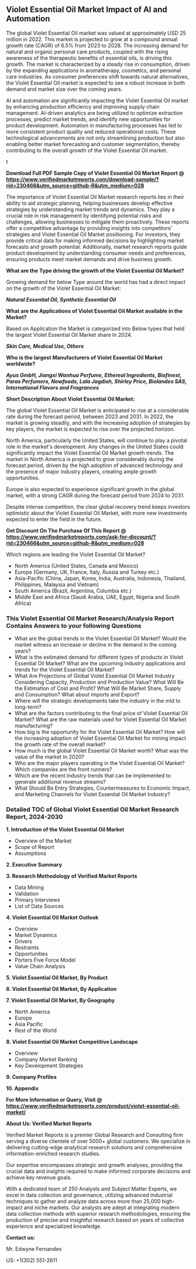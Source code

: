 <h2>Violet Essential Oil Market Impact of AI and Automation</h2><p>The global Violet Essential Oil market was valued at approximately USD 25 million in 2022. This market is projected to grow at a compound annual growth rate (CAGR) of 6.5% from 2023 to 2028. The increasing demand for natural and organic personal care products, coupled with the rising awareness of the therapeutic benefits of essential oils, is driving this growth. The market is characterized by a steady rise in consumption, driven by the expanding applications in aromatherapy, cosmetics, and personal care industries. As consumer preferences shift towards natural alternatives, the Violet Essential Oil market is expected to see a robust increase in both demand and market size over the coming years.</p><p>AI and automation are significantly impacting the Violet Essential Oil market by enhancing production efficiency and improving supply chain management. AI-driven analytics are being utilized to optimize extraction processes, predict market trends, and identify new opportunities for product development. Automation in manufacturing processes has led to more consistent product quality and reduced operational costs. These technological advancements are not only streamlining production but also enabling better market forecasting and customer segmentation, thereby contributing to the overall growth of the Violet Essential Oil market.</p>t</p><p id="" class=""><strong>Download Full PDF Sample Copy of Violet Essential Oil Market Report @ <a href="https://www.verifiedmarketreports.com/download-sample/?rid=230466&utm_source=github-R&utm_medium=028" target="_blank">https://www.verifiedmarketreports.com/download-sample/?rid=230466&utm_source=github-R&utm_medium=028</a></strong></p><p>The importance of&nbsp;Violet Essential Oil Market research reports lies in their ability to aid strategic planning, helping businesses develop effective strategies by understanding market trends and dynamics. They play a crucial role in risk management by identifying potential risks and challenges, allowing businesses to mitigate them proactively. These reports offer a competitive advantage by providing insights into competitors' strategies and Violet Essential Oil Market positioning. For investors, they provide critical data for making informed decisions by highlighting market forecasts and growth potential. Additionally, market research reports guide product development by understanding consumer needs and preferences, ensuring products meet market demands and drive business growth.</p><p><strong>What are the&nbsp;Type driving the growth of the Violet Essential Oil Market?</strong></p><p id="" class="">Growing demand for below Type around the world has had a direct impact on the growth of the Violet Essential Oil Market:</p><em><strong>Natural Essential Oil, Synthetic Essential Oil</strong></em></p><strong>What are the&nbsp;Applications&nbsp;of Violet Essential Oil Market available in the Market?</strong></p><p id="" class="">Based on Application the Market is categorized into Below types that held the largest Violet Essential Oil Market share In 2024.</p><em><strong>Skin Care, Medical Use, Others</strong></em></p><strong>Who is the largest Manufacturers of Violet Essential Oil Market worldwide?</strong></p><p><em><strong>Ayus GmbH, Jiangxi Wanhua Perfume, Ethereal Ingredients, Biofinest, Paras Perfumers, Nowfoods, Lala Jagdish, Shirley Price, Biolandes SAS, International Flavors and Fragrances</strong></em></p><p id="" class=""><strong>Short Description About Violet Essential Oil Market:</strong></p><p>The global Violet Essential Oil Market is anticipated to rise at a considerable rate during the forecast period, between 2023 and 2031. In 2022, the market is growing steadily, and with the increasing adoption of strategies by key players, the market is expected to rise over the projected horizon.</p><p>North America, particularly the United States, will continue to play a pivotal role in the market's development. Any changes in the United States could significantly impact the Violet Essential Oil Market growth trends. The market in North America is projected to grow considerably during the forecast period, driven by the high adoption of advanced technology and the presence of major industry players, creating ample growth opportunities.</p><p>Europe is also expected to experience significant growth in the global market, with a strong CAGR during the forecast period from 2024 to 2031.</p><p>Despite intense competition, the clear global recovery trend keeps investors optimistic about the Violet Essential Oil Market, with more new investments expected to enter the field in the future.</p><p id="" class=""><strong>Get Discount On The Purchase Of This Report @ <a href="https://www.verifiedmarketreports.com/ask-for-discount/?rid=230466&utm_source=github-R&utm_medium=028" target="_blank">https://www.verifiedmarketreports.com/ask-for-discount/?rid=230466&utm_source=github-R&utm_medium=028</a></strong></p>Which regions are leading the Violet Essential Oil Market?</p><ul><li>North America (United States, Canada and Mexico)</li><li>Europe (Germany, UK, France, Italy, Russia and Turkey etc.)</li><li>Asia-Pacific (China, Japan, Korea, India, Australia, Indonesia, Thailand, Philippines, Malaysia and Vietnam)</li><li>South America (Brazil, Argentina, Columbia etc.)</li><li>Middle East and Africa (Saudi Arabia, UAE, Egypt, Nigeria and South Africa)</li></ul><h3 id="" class="">This Violet Essential Oil Market Research/Analysis Report Contains Answers to your following Questions</h3><ul><li>What are the global trends in the Violet Essential Oil Market? Would the market witness an increase or decline in the demand in the coming years?</li><li>What is the estimated demand for different types of products in Violet Essential Oil Market? What are the upcoming industry applications and trends for the Violet Essential Oil Market?</li><li>What Are Projections of Global Violet Essential Oil Market Industry Considering Capacity, Production and Production Value? What Will Be the Estimation of Cost and Profit? What Will Be Market Share, Supply and Consumption? What about imports and Export?</li><li>Where will the strategic developments take the industry in the mid to long-term?</li><li>What are the factors contributing to the final price of Violet Essential Oil Market? What are the raw materials used for Violet Essential Oil Market manufacturing?</li><li>How big is the opportunity for the Violet Essential Oil Market? How will the increasing adoption of Violet Essential Oil Market for mining impact the growth rate of the overall market?</li><li>How much is the global Violet Essential Oil Market worth? What was the value of the market In 2020?</li><li>Who are the major players operating in the Violet Essential Oil Market? Which companies are the front runners?</li><li>Which are the recent industry trends that can be implemented to generate additional revenue streams?</li><li>What Should Be Entry Strategies, Countermeasures to Economic Impact, and Marketing Channels for Violet Essential Oil Market Industry?</li></ul><h3 id="" class="">Detailed TOC of Global Violet Essential Oil Market Research Report, 2024-2030</h3><p id="" class=""><strong>1. Introduction of the Violet Essential Oil Market</strong></p><ul><li>Overview of the Market</li><li>Scope of Report</li><li>Assumptions</li></ul><p id="" class=""><strong>2. Executive Summary</strong></p><p id="" class=""><strong>3. Research Methodology of Verified Market Reports</strong></p><ul><li>Data Mining</li><li>Validation</li><li>Primary Interviews</li><li>List of Data Sources</li></ul><p id="" class=""><strong>4. Violet Essential Oil Market Outlook</strong></p><ul><li>Overview</li><li>Market Dynamics</li><li>Drivers</li><li>Restraints</li><li>Opportunities</li><li>Porters Five Force Model</li><li>Value Chain Analysis</li></ul><p id="" class=""><strong>5. Violet Essential Oil Market, By Product</strong></p><p id="" class=""><strong>6. Violet Essential Oil Market, By Application</strong></p><p id="" class=""><strong>7. Violet Essential Oil Market, By Geography</strong></p><ul><li>North America</li><li>Europe</li><li>Asia Pacific</li><li>Rest of the World</li></ul><p id="" class=""><strong>8. Violet Essential Oil Market Competitive Landscape</strong></p><ul><li>Overview</li><li>Company Market Ranking</li><li>Key Development Strategies</li></ul><p id="" class=""><strong>9. Company Profiles</strong></p><p id="" class=""><strong>10. Appendix</strong></p><p id="" class=""><strong>For More Information or Query, Visit @ <a href="https://www.verifiedmarketreports.com/product/violet-essential-oil-market/" target="_blank">https://www.verifiedmarketreports.com/product/violet-essential-oil-market/</a></strong></p><p id="" class=""><strong>About Us: Verified Market Reports</strong></p><p id="" class="">Verified Market Reports is a premier Global Research and Consulting firm serving a diverse clientele of over 5000+ global customers. We specialize in delivering cutting-edge analytical research solutions and comprehensive information-enriched research studies.</p><p id="" class="">Our expertise encompasses strategic and growth analyses, providing the crucial data and insights required to make informed corporate decisions and achieve key revenue goals.</p><p id="" class="">With a dedicated team of 250 Analysts and Subject Matter Experts, we excel in data collection and governance, utilizing advanced industrial techniques to gather and analyze data across more than 25,000 high-impact and niche markets. Our analysts are adept at integrating modern data collection methods with superior research methodologies, ensuring the production of precise and insightful research based on years of collective experience and specialized knowledge.</p><p id="" class=""><strong>Contact us:</strong></p><p id="" class="">Mr. Edwyne Fernandes</p><p id="" class="">US: +1(302) 551-2611</p>